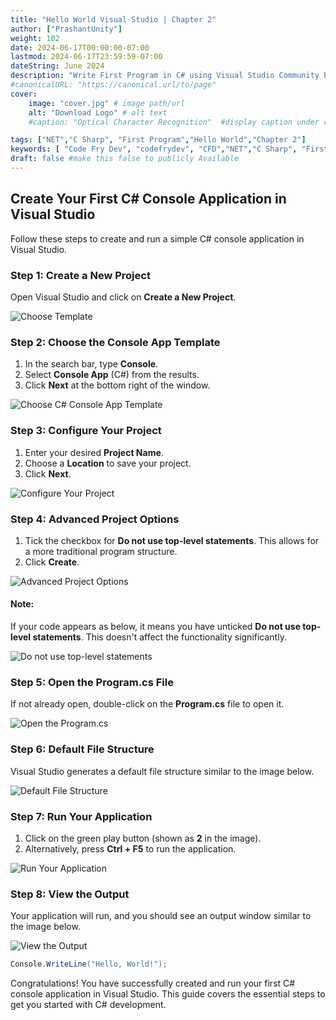 ```yaml
---
title: "Hello World Visual Studio | Chapter 2"
author: ["PrashantUnity"]
weight: 102
date: 2024-06-17T00:00:00-07:00
lastmod: 2024-06-17T23:59:59-07:00
dateString: June 2024  
description: "Write First Program in C# using Visual Studio Community Edition (Free)"
#canonicalURL: "https://canonical.url/to/page"
cover:
    image: "cover.jpg" # image path/url
    alt: "Download Logo" # alt text
    #caption: "Optical Character Recognition"  #display caption under cover 

tags: ["NET","C Sharp", "First Program","Hello World","Chapter 2"]
keywords: [ "Code Fry Dev", "codefrydev", "CFD","NET","C Sharp", "First Program","Hello World","Chapter 2"]
draft: false #make this false to publicly Available
---
```


## Create Your First C# Console Application in Visual Studio

Follow these steps to create and run a simple C# console application in Visual Studio.

### Step 1: Create a New Project
Open Visual Studio and click on **Create a New Project**.

![Choose Template](./vs1.png)

### Step 2: Choose the Console App Template
1. In the search bar, type **Console**.
2. Select **Console App** (C#) from the results.
3. Click **Next** at the bottom right of the window.

![Choose C# Console App Template](./vs2.png)

### Step 3: Configure Your Project
1. Enter your desired **Project Name**.
2. Choose a **Location** to save your project.
3. Click **Next**.

![Configure Your Project](./vs3.png)

### Step 4: Advanced Project Options
1. Tick the checkbox for **Do not use top-level statements**. This allows for a more traditional program structure.
2. Click **Create**.

![Advanced Project Options](./vs4.png)

#### Note:
If your code appears as below, it means you have unticked **Do not use top-level statements**. This doesn't affect the functionality significantly.

![Do not use top-level statements](./vs9.png)

### Step 5: Open the Program.cs File
If not already open, double-click on the **Program.cs** file to open it.

![Open the Program.cs](./vs5.png)

### Step 6: Default File Structure
Visual Studio generates a default file structure similar to the image below.

![ Default File Structure](./vs6.png)

### Step 7: Run Your Application
1. Click on the green play button (shown as **2** in the image).
2. Alternatively, press **Ctrl + F5** to run the application.

![ Run Your Application](./vs7.png)

### Step 8: View the Output
Your application will run, and you should see an output window similar to the image below.

![View the Output](./vs8.png)

```cs
Console.WriteLine("Hello, World!");
```
Congratulations! You have successfully created and run your first C# console application in Visual Studio. This guide covers the essential steps to get you started with C# development.
